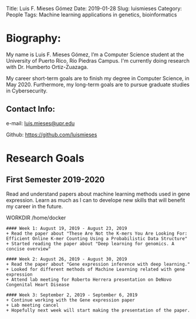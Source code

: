 Title: Luis F. Mieses Gómez
Date: 2019-01-28
Slug: luismieses
Category: People
Tags: Machine learning applications in genetics, bioinformatics

# Biography:

My name is Luis F. Mieses Gómez, I’m a Computer Science student at the University of Puerto Rico, Río Piedras Campus. I'm currently doing research with Dr. Humberto Ortiz-Zuazaga. 

My career short-term goals are to finish my degree in Computer Science, in May 2020. Furthermore, my long-term goals are to pursue graduate studies in Cybersecurity.

## Contact Info:
e-mail: luis.mieses@upr.edu

Github: https://github.com/luismieses

# Research Goals
## First Semester 2019-2020
Read and understand papers about machine learning methods used in gene expression. Learn as much as I can to develope new skills that will benefit my career in the future.  

WORKDIR /home/docker
```
#### Week 1: August 19, 2019 - August 23, 2019
+ Read the paper about "These Are Not the K-mers You Are Looking For: Efficient Online K-mer Counting Using a Probabilistic Data Structure"
+ Started reading the paper about "Deep learning for genomics. A concise overview"

#### Week 2: August 26, 2019 - August 30, 2019
+ Read the paper about "Gene expression inference with deep learning."
+ Looked for different methods of Machine Learning related with gene expression
+ Attend lab meeting for Roberto Herrera presentation on DeNovo Congenital Heart Disease

#### Week 3: September 2, 2019 - September 6, 2019
+ Continue working with the Gene expression paper
+ Lab meeting cancel
+ Hopefully next week will start making the presentation of the paper. 
